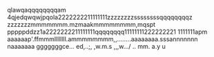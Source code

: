 qlawqaqqqqqqqqam
4qjedqwqwjpqola2222222211111111zzzzzzzzssssssssqqqqqqqqz
zzzzzzzmmmmmmm.mzmaakmmmmmmmm,mqspt
pppppddzz1a2222222211111111qqqqqqqq11111111222222221
1111111apm
aaaaaap'.ffmmmllllllll.ammmmmmmm,,........aaaaaaaa.sssannnnnnn
naaaaaaa
gggggggce...
ed,..;,
,w.m.s
,,,w.../
..
mm.
a.y
u
